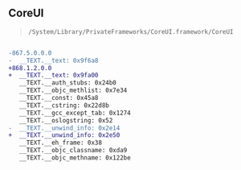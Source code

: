 ## CoreUI

> `/System/Library/PrivateFrameworks/CoreUI.framework/CoreUI`

```diff

-867.5.0.0.0
-  __TEXT.__text: 0x9f6a8
+868.1.2.0.0
+  __TEXT.__text: 0x9fa00
   __TEXT.__auth_stubs: 0x24b0
   __TEXT.__objc_methlist: 0x7e34
   __TEXT.__const: 0x45a8
   __TEXT.__cstring: 0x22d8b
   __TEXT.__gcc_except_tab: 0x1274
   __TEXT.__oslogstring: 0x52
-  __TEXT.__unwind_info: 0x2e14
+  __TEXT.__unwind_info: 0x2e50
   __TEXT.__eh_frame: 0x38
   __TEXT.__objc_classname: 0xda9
   __TEXT.__objc_methname: 0x122be

```
